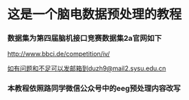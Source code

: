 # 这是一个脑电数据预处理的教程
### 数据集为第四届脑机接口竞赛数据集2a官网如下
http://www.bbci.de/competition/iv/

如有问题和不足可以发邮箱到duzh9@mail2.sysu.edu.cn
### 本教程依照路同学微信公众号中的eeg预处理内容改写
